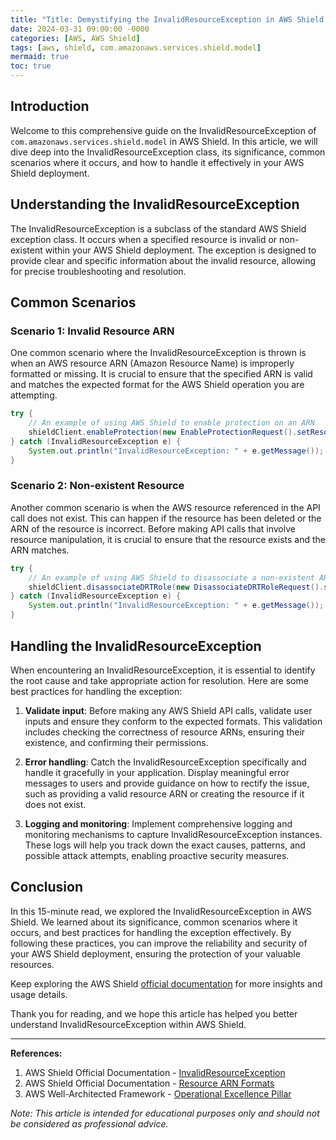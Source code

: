 ```yaml
---
title: "Title: Demystifying the InvalidResourceException in AWS Shield: A Comprehensive Guide"
date: 2024-03-31 09:00:00 -0000
categories: [AWS, AWS Shield]
tags: [aws, shield, com.amazonaws.services.shield.model]
mermaid: true
toc: true
---
```



## Introduction

Welcome to this comprehensive guide on the InvalidResourceException of `com.amazonaws.services.shield.model` in AWS Shield. In this article, we will dive deep into the InvalidResourceException class, its significance, common scenarios where it occurs, and how to handle it effectively in your AWS Shield deployment.

## Understanding the InvalidResourceException

The InvalidResourceException is a subclass of the standard AWS Shield exception class. It occurs when a specified resource is invalid or non-existent within your AWS Shield deployment. The exception is designed to provide clear and specific information about the invalid resource, allowing for precise troubleshooting and resolution.

## Common Scenarios

### Scenario 1: Invalid Resource ARN

One common scenario where the InvalidResourceException is thrown is when an AWS resource ARN (Amazon Resource Name) is improperly formatted or missing. It is crucial to ensure that the specified ARN is valid and matches the expected format for the AWS Shield operation you are attempting.

```java
try {
    // An example of using AWS Shield to enable protection on an ARN
    shieldClient.enableProtection(new EnableProtectionRequest().setResourceArn("invalid-arn"));
} catch (InvalidResourceException e) {
    System.out.println("InvalidResourceException: " + e.getMessage());
}
```

### Scenario 2: Non-existent Resource

Another common scenario is when the AWS resource referenced in the API call does not exist. This can happen if the resource has been deleted or the ARN of the resource is incorrect. Before making API calls that involve resource manipulation, it is crucial to ensure that the resource exists and the ARN matches.

```java
try {
    // An example of using AWS Shield to disassociate a non-existent ARN
    shieldClient.disassociateDRTRole(new DisassociateDRTRoleRequest().setResourceArn("non-existent-arn"));
} catch (InvalidResourceException e) {
    System.out.println("InvalidResourceException: " + e.getMessage());
}
```

## Handling the InvalidResourceException

When encountering an InvalidResourceException, it is essential to identify the root cause and take appropriate action for resolution. Here are some best practices for handling the exception:

1. **Validate input**: Before making any AWS Shield API calls, validate user inputs and ensure they conform to the expected formats. This validation includes checking the correctness of resource ARNs, ensuring their existence, and confirming their permissions.

2. **Error handling**: Catch the InvalidResourceException specifically and handle it gracefully in your application. Display meaningful error messages to users and provide guidance on how to rectify the issue, such as providing a valid resource ARN or creating the resource if it does not exist.

3. **Logging and monitoring**: Implement comprehensive logging and monitoring mechanisms to capture InvalidResourceException instances. These logs will help you track down the exact causes, patterns, and possible attack attempts, enabling proactive security measures.

## Conclusion

In this 15-minute read, we explored the InvalidResourceException in AWS Shield. We learned about its significance, common scenarios where it occurs, and best practices for handling the exception effectively. By following these practices, you can improve the reliability and security of your AWS Shield deployment, ensuring the protection of your valuable resources.

Keep exploring the AWS Shield [official documentation](https://docs.aws.amazon.com/shield/) for more insights and usage details.

Thank you for reading, and we hope this article has helped you better understand InvalidResourceException within AWS Shield.

---
**References:**

1. AWS Shield Official Documentation - [InvalidResourceException](https://docs.aws.amazon.com/shield/latest/APIReference/API_InvalidResourceException.html)
2. AWS Shield Official Documentation - [Resource ARN Formats](https://docs.aws.amazon.com/general/latest/gr/aws-arns-and-namespaces.html#arn-syntax-shield)
3. AWS Well-Architected Framework - [Operational Excellence Pillar](https://d1.awsstatic.com/whitepapers/architecture/AWS_Well-Architected_Framework.pdf)

*Note: This article is intended for educational purposes only and should not be considered as professional advice.*